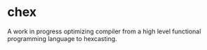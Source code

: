 # chex
A work in progress optimizing compiler from a high level functional programming language to hexcasting.
